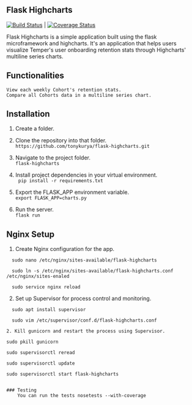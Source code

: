 ## Flask Highcharts

[![Build Status](https://travis-ci.org/andela-amutava/Bucketlist.svg?branch=develop)](https://travis-ci.org/andela-amutava/Bucketlist)
|
[![Coverage Status](https://coveralls.io/repos/github/andela-amutava/Bucketlist/badge.svg?branch=master)](https://coveralls.io/github/andela-amutava/Bucketlist?branch=master)

Flask Highcharts is a simple application built using the flask microframework and highcharts. It's an application that helps users visualize Temper's user onboarding retention stats through Highcharts' multiline series charts.


## Functionalities
```
View each weekly Cohort's retention stats.
Compare all Cohorts data in a multiline series chart.
```

## Installation
1. Create a folder.

2. Clone the repository into that folder.<br/>
    `https://github.com/tonykurya/flask-highcharts.git`<br/>

3. Navigate to the project folder.<br/>
   `flask-highcharts` 

4. Install project dependencies in your virtual environment.<br/>
    ` pip install -r requirements.txt`

5. Export the FLASK_APP environment variable. <br/>
     `export FLASK_APP=charts.py`
6. Run the server.<br/>
   `flask run`


## Nginx Setup
1. Create Nginx configuration for the app.
  ```
	sudo nano /etc/nginx/sites-available/flask-highcharts

	sudo ln -s /etc/nginx/sites-available/flask-highcharts.conf /etc/nginx/sites-enaled

	sudo service nginx reload
  ```

2. Set up Supervisor for process control and monitoring.
  ```
	sudo apt install supervisor
	
	sudo vim /etc/supervisor/conf.d/flask-highcharts.conf

2. Kill gunicorn and restart the process using Supervisor.

  ```
  	sudo pkill gunicorn

    sudo supervisorctl reread
    
    sudo supervisorctl update
    
	sudo supervisorctl start flask-highcharts
  ```

  ### Testing
      You can run the tests nosetests --with-coverage
